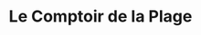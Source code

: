 ---
title: "Le Comptoir de la Plage"
url: /bellerive-sur-allier/le-comptoir-de-la-plage/
shop: shop
---